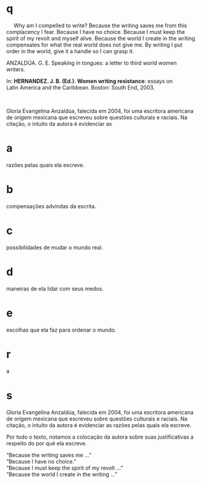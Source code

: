 # q
     Why am I compelled to write? Because the writing saves me from this complacency I fear. Because I have no choice. Because I must keep the spirit of my revolt and myself alive. Because the world I create in the writing compensates for what the real world does not give me. By writing I put order in the world, give it a handle so I can grasp it.

ANZALDÚA. G. E. Speaking in tongues: a letter to third world women writers.

In: **HERNANDEZ. J. B. (Ed.). Women writing resistance**: essays on\
Latin America and the Caribbean. Boston: South End, 2003.

 

Gloria Evangelina Anzaldúa, falecida em 2004, foi uma escritora americana de origem mexicana que escreveu sobre questões culturais e raciais. Na citação, o intuito da autora é evidenciar as

# a
razões pelas quais ela escreve.

# b
compensações advindas da escrita.

# c
possibilidades de mudar o mundo real.

# d
maneiras de ela lidar com seus medos.

# e
escolhas que ela faz para ordenar o mundo.

# r
a

# s
Gloria Evangelina Anzaldúa, falecida em 2004, foi uma escritora americana de origem mexicana que escreveu sobre questões culturais e raciais. Na citação, o intuito da autora é evidenciar as razões pelas quais ela escreve.

Por todo o texto, notamos a colocação da autora sobre suas justificativas a respeito do por quê ela escreve.

“Because the writing saves me …”\
“Because I have no choice.”\
“Because I must keep the spirit of my revolt …”\
“Because the world I create in the writing …”
